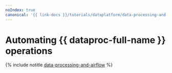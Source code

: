 ```yaml
---
noIndex: true
canonical: '{{ link-docs }}/tutorials/dataplatform/data-processing-and-airflow'
---
```


# Automating {{ dataproc-full-name }} operations

{% include notitle [data-processing-and-airflow](../../_tutorials/dataplatform/data-processing/data-processing-and-airflow.md) %}
